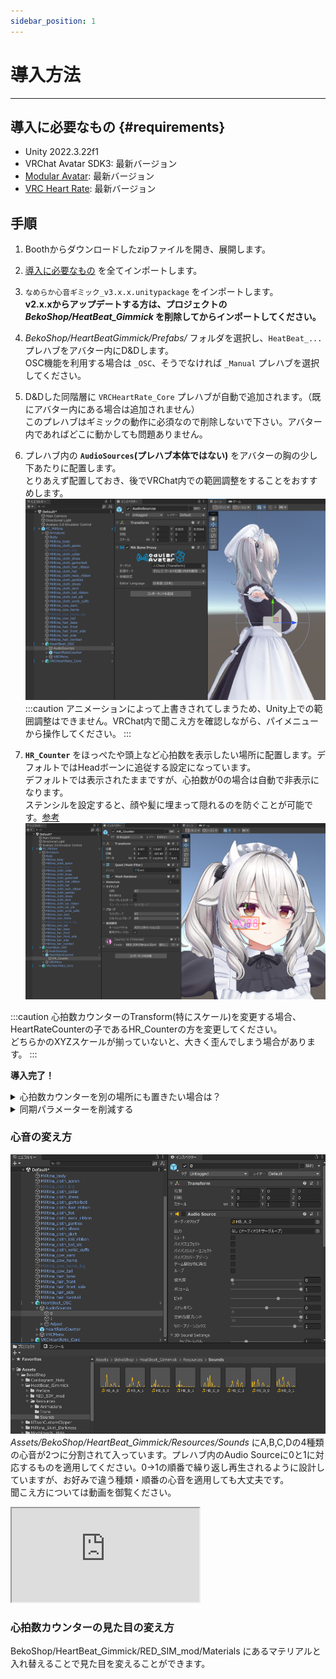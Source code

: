 ```yaml
---
sidebar_position: 1
---
```


# 導入方法
---

## 導入に必要なもの {#requirements}
- Unity 2022.3.22f1
- VRChat Avatar SDK3: 最新バージョン
- [Modular Avatar](https://modular-avatar.nadena.dev/ja): 最新バージョン  
- [VRC Heart Rate](/vrc-heart-rate/install/): 最新バージョン 

## 手順
1. Boothからダウンロードしたzipファイルを開き、展開します。
1. [導入に必要なもの](#requirements) を全てインポートします。
1. `なめらか心音ギミック_v3.x.x.unitypackage` をインポートします。  
**v2.x.xからアップデートする方は、プロジェクトの *BekoShop/HeatBeat_Gimmick* を削除してからインポートしてください。**
1. *BekoShop/HeartBeatGimmick/Prefabs/* フォルダを選択し、`HeatBeat_...` プレハブをアバター内にD&Dします。  
OSC機能を利用する場合は `_OSC`、そうでなければ `_Manual` プレハブを選択してください。  
1. D&Dした同階層に `VRCHeartRate_Core` プレハブが自動で追加されます。（既にアバター内にある場合は追加されません）  
このプレハブはギミックの動作に必須なので削除しないで下さい。アバター内であればどこに動かしても問題ありません。

1. プレハブ内の **`AudioSources`(プレハブ本体ではない)** をアバターの胸の少し下あたりに配置します。  
とりあえず配置しておき、後でVRChat内での範囲調整をすることをおすすめします。  
![音源の配置](contents\HBSetting_d.png)
:::caution
アニメーションによって上書きされてしまうため、Unity上での範囲調整はできません。VRChat内で聞こえ方を確認しながら、パイメニューから操作してください。
:::

1. **`HR_Counter`** をほっぺたや頭上など心拍数を表示したい場所に配置します。デフォルトではHeadボーンに追従する設定になっています。  
デフォルトでは表示されたままですが、心拍数が0の場合は自動で非表示になります。  
ステンシルを設定すると、顔や髪に埋まって隠れるのを防ぐことが可能です。[参考](https://lilxyzw.github.io/lilToon/ja_JP/advanced/stencil.html)
![心拍計の配置](contents\HBSetting_b.png)

:::caution
心拍数カウンターのTransform(特にスケール)を変更する場合、HeartRateCounterの子であるHR_Counterの方を変更してください。  
どちらかのXYZスケールが揃っていないと、大きく歪んでしまう場合があります。
:::


**導入完了！**

<details>
    <summary>心拍数カウンターを別の場所にも置きたい場合は？</summary>

    プレハブ一覧から `HeartRateCounter` をアバターにD&Dし、 `HR_Counter` を任意の位置に配置してください。  
    動かしたあとは、 `MA Bone Proxy` コンポーネントでボーン追従先を変更してください。
</details>

<details>
<summary>同期パラメーターを削減する</summary>

:::tip
この項では、ギミックの一部機能を削減して同期パラメーターの使用量を減らす方法を説明します。  
よくわからない場合は読み飛ばしてください。
:::

- 音源の範囲設定を削減する  
    Optionフォルダ内にある _NS プレハブを使用します。VRChat内での音源の範囲設定を廃したバージョンです。  
    代わりにUnity上で設定が必要です。あらかじめVRChatで良い感じの範囲を見つけておいてください。  
    `Audio Source` コンポーネントの最長距離(Max Distance)を設定し、その **2倍** の数値を `HBG/SoundRadius_Float` の初期値として設定してください。
    ![音源の設定](contents\HBSetting_e.png)

- 心拍数の手動調整機能を廃止する（OSCプレハブのみ）  
    心拍数は心拍計から取得して自動でしか使わないという方は、手動調整機能を削減することが出来ます。  
    自動配置される `VRCHeartRate_Core` プレハブを選択し、`心拍数手動制御機能を削除` にチェックを入れてください。  
    また、それに伴い不要になる VRC Heart Rate のメニューも削除されます。


それぞれのパラメータ使用量は以下の通りです。
- 心音ギミック(OSC、マニュアル共通)
  - デフォルト: 11bit
  - 音源範囲削減版: 3bit
- VRC Heart Rate
  - デフォルト(OSC): 17bit
  - デフォルト(マニュアル): 8bit
  - 手動調整機能削減版(OSC): 8bit

</details>

### 心音の変え方
![心音の変え方](contents\HBSetting_c.png)  
*Assets/BekoShop/HeartBeat_Gimmick/Resources/Sounds* にA,B,C,Dの4種類の心音が2つに分割されて入っています。プレハブ内のAudio Sourceに0と1に対応するものを適用してください。0→1の順番で繰り返し再生されるように設計していますが、お好みで違う種類・順番の心音を適用しても大丈夫です。  
聞こえ方については動画を御覧ください。  

<iframe src="https://www.youtube.com/embed/C5gtQQ9TYmc" title="心音サンプル" allow="accelerometer; clipboard-write; encrypted-media; gyroscope;web-share" referrerpolicy="strict-origin-when-cross-origin"></iframe>

### 心拍数カウンターの見た目の変え方
BekoShop/HeartBeat_Gimmick/RED_SIM_mod/Materials にあるマテリアルと入れ替えることで見た目を変えることができます。
